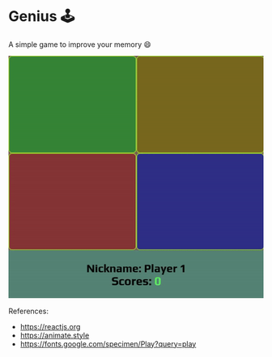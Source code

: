 # Genius 🕹️

A simple game to improve your memory 😄

![The Game](./assets/the-game.gif)

References:

- https://reactjs.org
- https://animate.style
- https://fonts.google.com/specimen/Play?query=play
